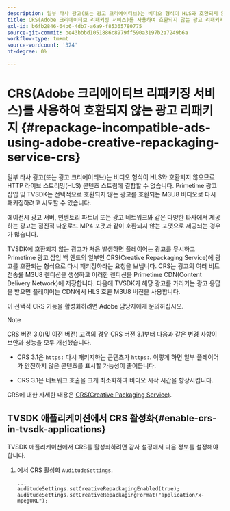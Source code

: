 ```yaml
---
description: 일부 타사 광고(또는 광고 크리에이티브)는 비디오 형식이 HLS와 호환되지 않으므로 HTTP 라이브 스트리밍(HLS) 콘텐츠 스트림에 결합할 수 없습니다. Primetime 광고 삽입 및 TVSDK는 선택적으로 호환되지 않는 광고를 호환되는 M3U8 비디오로 다시 패키징하려고 시도할 수 있습니다.
title: CRS(Adobe 크리에이티브 리패키징 서비스)를 사용하여 호환되지 않는 광고 리패키지
exl-id: b6fb2846-64b6-4db7-a6a9-f85365780775
source-git-commit: be43bbbd1051886c8979ff590a3197b2a7249b6a
workflow-type: tm+mt
source-wordcount: '324'
ht-degree: 0%

---
```


# CRS(Adobe 크리에이티브 리패키징 서비스)를 사용하여 호환되지 않는 광고 리패키지 {#repackage-incompatible-ads-using-adobe-creative-repackaging-service-crs}

일부 타사 광고(또는 광고 크리에이티브)는 비디오 형식이 HLS와 호환되지 않으므로 HTTP 라이브 스트리밍(HLS) 콘텐츠 스트림에 결합할 수 없습니다. Primetime 광고 삽입 및 TVSDK는 선택적으로 호환되지 않는 광고를 호환되는 M3U8 비디오로 다시 패키징하려고 시도할 수 있습니다.

에이전시 광고 서버, 인벤토리 파트너 또는 광고 네트워크와 같은 다양한 타사에서 제공하는 광고는 점진적 다운로드 MP4 포맷과 같이 호환되지 않는 포맷으로 제공되는 경우가 많습니다.

TVSDK에 호환되지 않는 광고가 처음 발생하면 플레이어는 광고를 무시하고 Primetime 광고 삽입 백 엔드의 일부인 CRS(Creative Repackaging Service)에 광고를 호환되는 형식으로 다시 패키징하라는 요청을 보냅니다. CRS는 광고의 여러 비트 전송률 M3U8 렌디션을 생성하고 이러한 렌디션을 Primetime CDN(Content Delivery Network)에 저장합니다. 다음에 TVSDK가 해당 광고를 가리키는 광고 응답을 받으면 플레이어는 CDN에서 HLS 호환 M3U8 버전을 사용합니다.

이 선택적 CRS 기능을 활성화하려면 Adobe 담당자에게 문의하십시오.

>[!NOTE]
>
>CRS 버전 3.0(및 이전 버전) 고객의 경우 CRS 버전 3.1부터 다음과 같은 변경 사항이 보안과 성능을 모두 개선했습니다.
>
>* CRS 3.1은 `https:` 다시 패키지하는 콘텐츠가 `https:`. 이렇게 하면 일부 플레이어가 안전하지 않은 콘텐츠를 표시할 가능성이 줄어듭니다.
>
>* CRS 3.1은 네트워크 호출을 크게 최소화하여 비디오 시작 시간을 향상시킵니다.
>


CRS에 대한 자세한 내용은 [CRS(Creative Packaging Service)](https://helpx.adobe.com/content/dam/help/en/primetime/drm/drm_certificate_enrollment.pdf).

## TVSDK 애플리케이션에서 CRS 활성화{#enable-crs-in-tvsdk-applications}

TVSDK 애플리케이션에서 CRS를 활성화하려면 감사 설정에서 다음 정보를 설정해야 합니다.

1. 에서 CRS 활성화 `AuditudeSettings`.

   ```
   ... 
   auditudeSettings.setCreativeRepackagingEnabled(true); 
   auditudeSettings.setCreativeRepackagingFormat("application/x-mpegURL"); 
   ```
